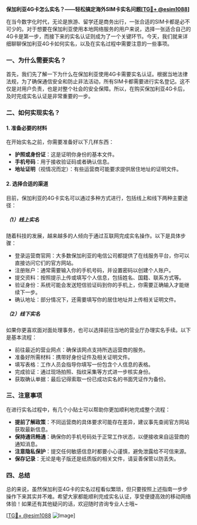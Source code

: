 **保加利亚4G卡怎么实名？——轻松搞定海外SIM卡实名问题[[TG💪+ @esim1088](https://t.me/s/esim1088)]**

在当今数字化时代，无论是旅游、留学还是商务出行，一张合适的SIM卡都是必不可少的。对于想要在保加利亚使用本地网络服务的用户来说，选择一张适合自己的4G卡是第一步，而接下来的实名认证则成为了一个关键环节。今天，我们就来详细聊聊保加利亚4G卡如何实名，以及在实名过程中需要注意的一些事项。

### 一、为什么需要实名？

首先，我们先了解一下为什么在保加利亚使用4G卡需要实名认证。根据当地法律法规，为了确保通信安全和防止非法活动，所有SIM卡都需要进行实名登记。这不仅是对用户负责，也是对整个社会的安全保障。所以，在购买保加利亚4G卡后，及时完成实名认证是非常重要的一步。

### 二、如何实现实名？

#### 1. 准备必要的材料

在开始实名之前，你需要准备好以下几样东西：
- **护照或身份证**：这是证明你身份的基本文件。
- **手机号码**：用于接收验证码或者确认信息。
- **地址证明**（视情况而定）：有些运营商可能要求提供居住地址的证明文件。

#### 2. 选择合适的渠道

目前，保加利亚的4G卡实名可以通过多种方式进行，包括线上和线下两种主要途径：

##### （1）线上实名

随着科技的发展，越来越多的人倾向于通过互联网完成实名操作。以下是具体步骤：

- 登录运营商官网：大多数保加利亚的电信公司都提供了在线服务平台，你可以直接访问它们的官方网站。
- 注册账户：通常需要输入你的手机号码，并设置密码以创建个人账户。
- 提交资料：按照提示上传或填写个人信息，包括姓名、国籍、联系方式等。
- 验证身份：系统可能会发送短信验证码到你的手机上，你需要正确输入才能继续下一步。
- 确认地址：部分情况下，还需要填写你的居住地址并上传相关证明文件。

##### （2）线下实名

如果你更喜欢面对面处理事务，也可以选择前往当地的营业厅办理实名手续。以下是基本流程：

- 前往最近的营业网点：确保该网点支持所选运营商的服务。
- 准备好所需材料：携带好身份证件及相关证明文件。
- 填写表格：工作人员会指导你填写一份包含个人信息的表格。
- 完成验证：通过现场拍照、指纹采集等方式进一步核实身份。
- 获取确认单据：最后记得索取一份已成功实名的书面凭证作为备份。

### 三、注意事项

在进行实名过程中，有几个小贴士可以帮助你更加顺利地完成整个流程：

- **提前了解政策**：不同运营商的具体要求可能存在差异，建议事先查阅官方网站获取最新信息。
- **保持通讯畅通**：确保你的手机号码处于正常工作状态，以便接收来自运营商的通知消息。
- **注意隐私保护**：提交任何敏感信息时都要小心谨慎，避免泄露给不可信来源。
- **保存记录**：无论是电子版还是纸质版的相关文件，请妥善保管以防丢失。

### 四、总结

总的来说，虽然保加利亚4G卡的实名过程看似繁琐，但只要按照上述指南一步步操作下来其实并不难。希望大家都能顺利完成实名认证，享受便捷高效的移动网络体验！如果还有其他疑问的话，欢迎随时咨询专业人士哦~

[[TG💪+ @esim1088](https://t.me/s/esim1088) ![Image](https://i.postimg.cc/4NQfJmqS/Snipaste-2025-05-13-00-14-12.png)]